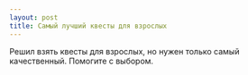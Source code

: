 ```yaml
---
layout: post 
title: Самый лучший квесты для взрослых 
--- 
```

Решил взять квесты для взрослых, но нужен только самый качественный. Помогите с выбором.